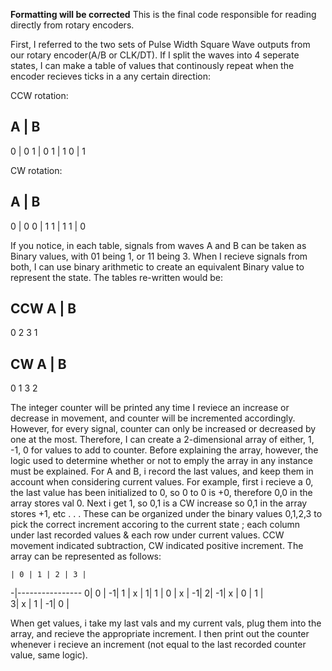 **Formatting will be corrected**
This is the final code responsible for reading directly from rotary encoders. 

First, I referred to the two sets of Pulse Width Square Wave outputs from our rotary encoder(A/B or CLK/DT). 
If I split the waves into 4 seperate states, I can make a table of values that continously repeat when the encoder recieves ticks in a any certain direction:

CCW rotation:

A | B
-----
0 | 0
1 | 0
1 | 1
0 | 1

CW rotation:

A | B
-----
0 | 0
0 | 1
1 | 1
1 | 0

If you notice, in each table, signals from waves A and B can be taken as Binary values, with 01 being 1, or 11 being 3. When I recieve signals from both, I can use binary arithmetic to create an equivalent Binary value to represent the state. The tables re-written would be:

CCW
A | B
-----
  0
  2
  3
  1

CW
A | B
-----
  0
  1
  3
  2

The integer counter will be printed any time I reviece an increase or decrease in movement, and counter will be incremented accordingly. However, for every signal, counter can only be increased or decreased by one at the most. Therefore, I can create a 2-dimensional array of either, 1, -1, 0 for values to add to counter. 
Before explaining the array, however, the logic used to determine whether or not to emply the array in any instance must be explained. For A and B, i record the last values, and keep them in account when considering current values. For example, first i recieve a 0, the last value has been initialized to 0, so 0 to 0 is +0, therefore 0,0 in the array stores val 0. Next i get 1, so 0,1 is a CW increase so 0,1 in the array stores +1, etc . . . 
These can be organized under the binary values 0,1,2,3 to pick the correct increment accoring to the current state ; each column under last recorded values & each row under current values. CCW movement indicated subtraction, CW indicated positive increment. The array can be represented as follows:

    | 0 | 1 | 2 | 3 |
   -|----------------
   0| 0 | -1| 1 | x |
   1| 1 | 0 | x | -1| 
   2| -1| x | 0 | 1 |   
   3| x | 1 | -1| 0 |
   
 When get values, i take my last vals and my current vals, plug them into the array, and recieve the appropriate increment. I then print out the counter whenever i recieve an increment (not equal to the last recorded counter value, same logic).
 
